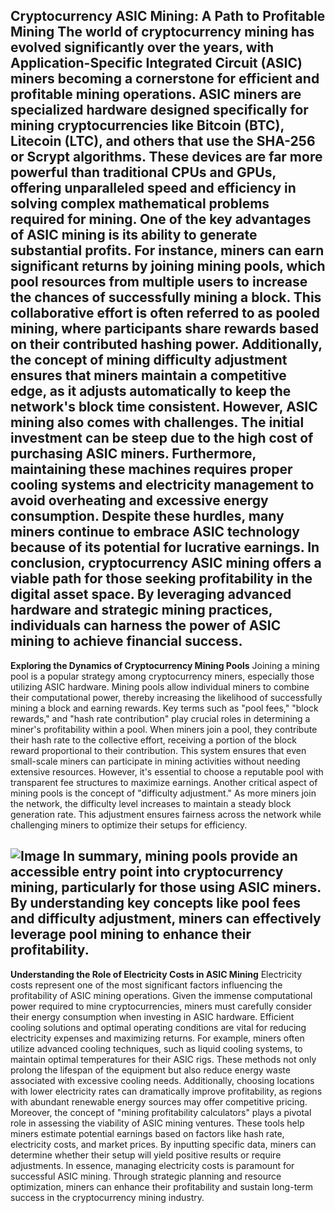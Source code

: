 **Cryptocurrency ASIC Mining: A Path to Profitable Mining**
The world of cryptocurrency mining has evolved significantly over the years, with Application-Specific Integrated Circuit (ASIC) miners becoming a cornerstone for efficient and profitable mining operations. ASIC miners are specialized hardware designed specifically for mining cryptocurrencies like Bitcoin (BTC), Litecoin (LTC), and others that use the SHA-256 or Scrypt algorithms. These devices are far more powerful than traditional CPUs and GPUs, offering unparalleled speed and efficiency in solving complex mathematical problems required for mining.
One of the key advantages of ASIC mining is its ability to generate substantial profits. For instance, miners can earn significant returns by joining mining pools, which pool resources from multiple users to increase the chances of successfully mining a block. This collaborative effort is often referred to as pooled mining, where participants share rewards based on their contributed hashing power. Additionally, the concept of mining difficulty adjustment ensures that miners maintain a competitive edge, as it adjusts automatically to keep the network's block time consistent.
However, ASIC mining also comes with challenges. The initial investment can be steep due to the high cost of purchasing ASIC miners. Furthermore, maintaining these machines requires proper cooling systems and electricity management to avoid overheating and excessive energy consumption. Despite these hurdles, many miners continue to embrace ASIC technology because of its potential for lucrative earnings.
In conclusion, cryptocurrency ASIC mining offers a viable path for those seeking profitability in the digital asset space. By leveraging advanced hardware and strategic mining practices, individuals can harness the power of ASIC mining to achieve financial success.
---
**Exploring the Dynamics of Cryptocurrency Mining Pools**
Joining a mining pool is a popular strategy among cryptocurrency miners, especially those utilizing ASIC hardware. Mining pools allow individual miners to combine their computational power, thereby increasing the likelihood of successfully mining a block and earning rewards. Key terms such as "pool fees," "block rewards," and "hash rate contribution" play crucial roles in determining a miner's profitability within a pool.
When miners join a pool, they contribute their hash rate to the collective effort, receiving a portion of the block reward proportional to their contribution. This system ensures that even small-scale miners can participate in mining activities without needing extensive resources. However, it's essential to choose a reputable pool with transparent fee structures to maximize earnings.
Another critical aspect of mining pools is the concept of "difficulty adjustment." As more miners join the network, the difficulty level increases to maintain a steady block generation rate. This adjustment ensures fairness across the network while challenging miners to optimize their setups for efficiency.

![Image](https://github.com/user-attachments/assets/4a25d116-2220-4385-b08e-f287af8fcbc4)
In summary, mining pools provide an accessible entry point into cryptocurrency mining, particularly for those using ASIC miners. By understanding key concepts like pool fees and difficulty adjustment, miners can effectively leverage pool mining to enhance their profitability.
---
**Understanding the Role of Electricity Costs in ASIC Mining**
Electricity costs represent one of the most significant factors influencing the profitability of ASIC mining operations. Given the immense computational power required to mine cryptocurrencies, miners must carefully consider their energy consumption when investing in ASIC hardware. Efficient cooling solutions and optimal operating conditions are vital for reducing electricity expenses and maximizing returns.
For example, miners often utilize advanced cooling techniques, such as liquid cooling systems, to maintain optimal temperatures for their ASIC rigs. These methods not only prolong the lifespan of the equipment but also reduce energy waste associated with excessive cooling needs. Additionally, choosing locations with lower electricity rates can dramatically improve profitability, as regions with abundant renewable energy sources may offer competitive pricing.
Moreover, the concept of "mining profitability calculators" plays a pivotal role in assessing the viability of ASIC mining ventures. These tools help miners estimate potential earnings based on factors like hash rate, electricity costs, and market prices. By inputting specific data, miners can determine whether their setup will yield positive results or require adjustments.
In essence, managing electricity costs is paramount for successful ASIC mining. Through strategic planning and resource optimization, miners can enhance their profitability and sustain long-term success in the cryptocurrency mining industry.
